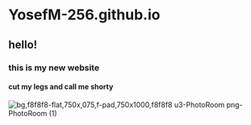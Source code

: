 # YosefM-256.github.io
## hello! 
### this is my new website
#### cut my legs and call me shorty
![bg,f8f8f8-flat,750x,075,f-pad,750x1000,f8f8f8 u3-PhotoRoom png-PhotoRoom (1)](https://github.com/YosefM-256/YosefM-256.github.io/assets/89356863/d7d1da98-6747-45c5-8f2d-eba9d23e7a26)
